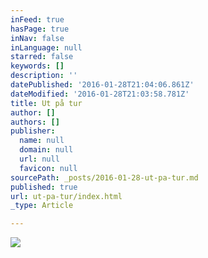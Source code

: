 ```yaml
---
inFeed: true
hasPage: true
inNav: false
inLanguage: null
starred: false
keywords: []
description: ''
datePublished: '2016-01-28T21:04:06.861Z'
dateModified: '2016-01-28T21:03:58.781Z'
title: Ut på tur
author: []
authors: []
publisher:
  name: null
  domain: null
  url: null
  favicon: null
sourcePath: _posts/2016-01-28-ut-pa-tur.md
published: true
url: ut-pa-tur/index.html
_type: Article

---
```

![](https://the-grid-user-content.s3-us-west-2.amazonaws.com/6eeba082-ac2f-4790-a613-8d3ed17e459e.jpg)